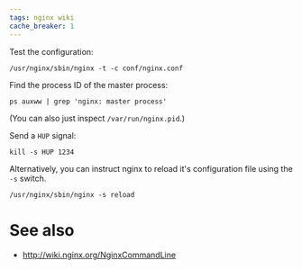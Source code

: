 ```yaml
---
tags: nginx wiki
cache_breaker: 1
---
```


Test the configuration:

    /usr/nginx/sbin/nginx -t -c conf/nginx.conf

Find the process ID of the master process:

    ps auxww | grep 'nginx: master process'

(You can also just inspect `/var/run/nginx.pid`.)

Send a `HUP` signal:

    kill -s HUP 1234

Alternatively, you can instruct nginx to reload it's configuration file using the `-s` switch.

    /usr/nginx/sbin/nginx -s reload

# See also

-   <http://wiki.nginx.org/NginxCommandLine>

